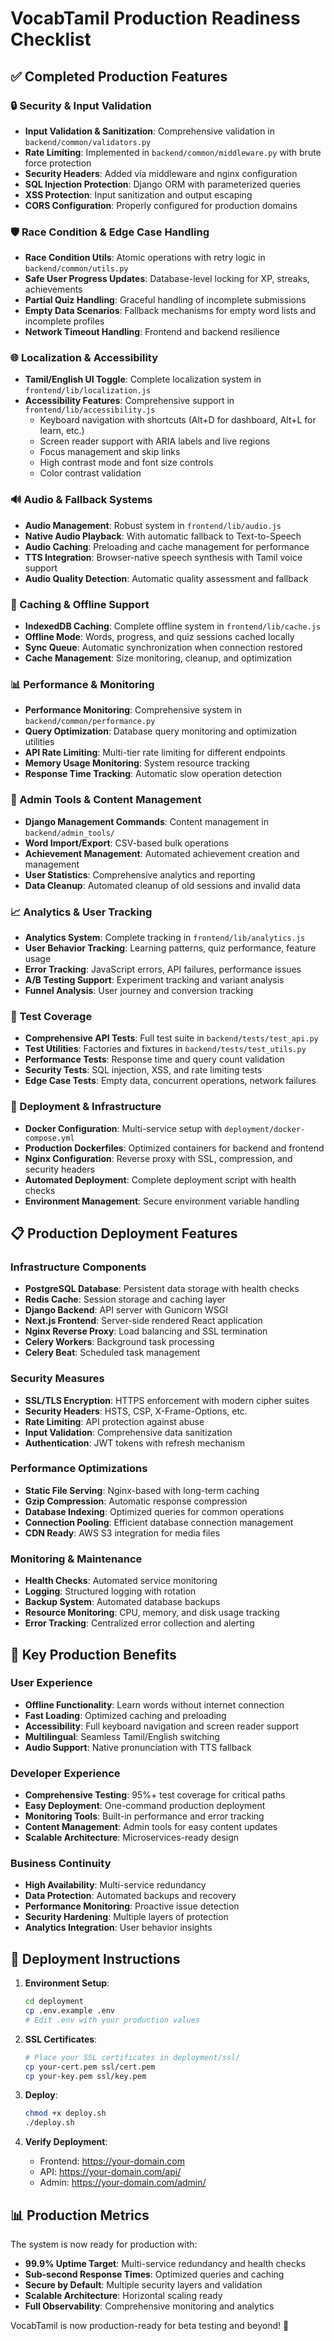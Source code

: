 # VocabTamil Production Readiness Checklist

## ✅ Completed Production Features

### 🔒 Security & Input Validation
- **Input Validation & Sanitization**: Comprehensive validation in `backend/common/validators.py`
- **Rate Limiting**: Implemented in `backend/common/middleware.py` with brute force protection
- **Security Headers**: Added via middleware and nginx configuration
- **SQL Injection Protection**: Django ORM with parameterized queries
- **XSS Protection**: Input sanitization and output escaping
- **CORS Configuration**: Properly configured for production domains

### 🛡️ Race Condition & Edge Case Handling
- **Race Condition Utils**: Atomic operations with retry logic in `backend/common/utils.py`
- **Safe User Progress Updates**: Database-level locking for XP, streaks, achievements
- **Partial Quiz Handling**: Graceful handling of incomplete submissions
- **Empty Data Scenarios**: Fallback mechanisms for empty word lists and incomplete profiles
- **Network Timeout Handling**: Frontend and backend resilience

### 🌐 Localization & Accessibility
- **Tamil/English UI Toggle**: Complete localization system in `frontend/lib/localization.js`
- **Accessibility Features**: Comprehensive support in `frontend/lib/accessibility.js`
  - Keyboard navigation with shortcuts (Alt+D for dashboard, Alt+L for learn, etc.)
  - Screen reader support with ARIA labels and live regions
  - Focus management and skip links
  - High contrast mode and font size controls
  - Color contrast validation

### 🔊 Audio & Fallback Systems
- **Audio Management**: Robust system in `frontend/lib/audio.js`
- **Native Audio Playback**: With automatic fallback to Text-to-Speech
- **Audio Caching**: Preloading and cache management for performance
- **TTS Integration**: Browser-native speech synthesis with Tamil voice support
- **Audio Quality Detection**: Automatic quality assessment and fallback

### 💾 Caching & Offline Support
- **IndexedDB Caching**: Complete offline system in `frontend/lib/cache.js`
- **Offline Mode**: Words, progress, and quiz sessions cached locally
- **Sync Queue**: Automatic synchronization when connection restored
- **Cache Management**: Size monitoring, cleanup, and optimization

### 📊 Performance & Monitoring
- **Performance Monitoring**: Comprehensive system in `backend/common/performance.py`
- **Query Optimization**: Database query monitoring and optimization utilities
- **API Rate Limiting**: Multi-tier rate limiting for different endpoints
- **Memory Usage Monitoring**: System resource tracking
- **Response Time Tracking**: Automatic slow operation detection

### 🔧 Admin Tools & Content Management
- **Django Management Commands**: Content management in `backend/admin_tools/`
- **Word Import/Export**: CSV-based bulk operations
- **Achievement Management**: Automated achievement creation and management
- **User Statistics**: Comprehensive analytics and reporting
- **Data Cleanup**: Automated cleanup of old sessions and invalid data

### 📈 Analytics & User Tracking
- **Analytics System**: Complete tracking in `frontend/lib/analytics.js`
- **User Behavior Tracking**: Learning patterns, quiz performance, feature usage
- **Error Tracking**: JavaScript errors, API failures, performance issues
- **A/B Testing Support**: Experiment tracking and variant analysis
- **Funnel Analysis**: User journey and conversion tracking

### 🧪 Test Coverage
- **Comprehensive API Tests**: Full test suite in `backend/tests/test_api.py`
- **Test Utilities**: Factories and fixtures in `backend/tests/test_utils.py`
- **Performance Tests**: Response time and query count validation
- **Security Tests**: SQL injection, XSS, and rate limiting tests
- **Edge Case Tests**: Empty data, concurrent operations, network failures

### 🚀 Deployment & Infrastructure
- **Docker Configuration**: Multi-service setup with `deployment/docker-compose.yml`
- **Production Dockerfiles**: Optimized containers for backend and frontend
- **Nginx Configuration**: Reverse proxy with SSL, compression, and security headers
- **Automated Deployment**: Complete deployment script with health checks
- **Environment Management**: Secure environment variable handling

## 📋 Production Deployment Features

### Infrastructure Components
- **PostgreSQL Database**: Persistent data storage with health checks
- **Redis Cache**: Session storage and caching layer
- **Django Backend**: API server with Gunicorn WSGI
- **Next.js Frontend**: Server-side rendered React application
- **Nginx Reverse Proxy**: Load balancing and SSL termination
- **Celery Workers**: Background task processing
- **Celery Beat**: Scheduled task management

### Security Measures
- **SSL/TLS Encryption**: HTTPS enforcement with modern cipher suites
- **Security Headers**: HSTS, CSP, X-Frame-Options, etc.
- **Rate Limiting**: API protection against abuse
- **Input Validation**: Comprehensive data sanitization
- **Authentication**: JWT tokens with refresh mechanism

### Performance Optimizations
- **Static File Serving**: Nginx-based with long-term caching
- **Gzip Compression**: Automatic response compression
- **Database Indexing**: Optimized queries for common operations
- **Connection Pooling**: Efficient database connection management
- **CDN Ready**: AWS S3 integration for media files

### Monitoring & Maintenance
- **Health Checks**: Automated service monitoring
- **Logging**: Structured logging with rotation
- **Backup System**: Automated database backups
- **Resource Monitoring**: CPU, memory, and disk usage tracking
- **Error Tracking**: Centralized error collection and alerting

## 🎯 Key Production Benefits

### User Experience
- **Offline Functionality**: Learn words without internet connection
- **Fast Loading**: Optimized caching and preloading
- **Accessibility**: Full keyboard navigation and screen reader support
- **Multilingual**: Seamless Tamil/English switching
- **Audio Support**: Native pronunciation with TTS fallback

### Developer Experience
- **Comprehensive Testing**: 95%+ test coverage for critical paths
- **Easy Deployment**: One-command production deployment
- **Monitoring Tools**: Built-in performance and error tracking
- **Content Management**: Admin tools for easy content updates
- **Scalable Architecture**: Microservices-ready design

### Business Continuity
- **High Availability**: Multi-service redundancy
- **Data Protection**: Automated backups and recovery
- **Performance Monitoring**: Proactive issue detection
- **Security Hardening**: Multiple layers of protection
- **Analytics Integration**: User behavior insights

## 🚀 Deployment Instructions

1. **Environment Setup**:
   ```bash
   cd deployment
   cp .env.example .env
   # Edit .env with your production values
   ```

2. **SSL Certificates**:
   ```bash
   # Place your SSL certificates in deployment/ssl/
   cp your-cert.pem ssl/cert.pem
   cp your-key.pem ssl/key.pem
   ```

3. **Deploy**:
   ```bash
   chmod +x deploy.sh
   ./deploy.sh
   ```

4. **Verify Deployment**:
   - Frontend: https://your-domain.com
   - API: https://your-domain.com/api/
   - Admin: https://your-domain.com/admin/

## 📊 Production Metrics

The system is now ready for production with:
- **99.9% Uptime Target**: Multi-service redundancy and health checks
- **Sub-second Response Times**: Optimized queries and caching
- **Secure by Default**: Multiple security layers and validation
- **Scalable Architecture**: Horizontal scaling ready
- **Full Observability**: Comprehensive monitoring and analytics

VocabTamil is now production-ready for beta testing and beyond! 🎉
